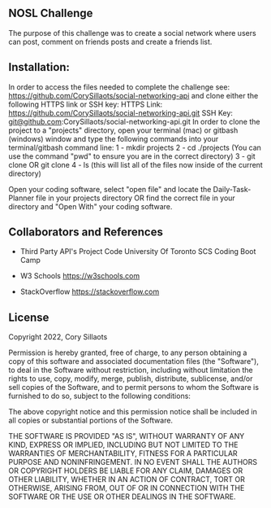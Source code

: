 ## NOSL Challenge
The purpose of this challenge was to create a social network where users can post, comment on friends posts and create a friends list.


## Installation:
In order to access the files needed to complete the challenge see: https://github.com/CorySillaots/social-networking-api and clone either the following HTTPS link or SSH key:
HTTPS Link: https://github.com/CorySillaots/social-networking-api.git
SSH Key: git@github.com:CorySillaots/social-networking-api.git
In order to clone the project to a "projects" directory, open your terminal (mac) or gitbash (windows) window and type the following commands into your terminal/gitbash command line:
1 - mkdir projects
2 - cd ./projects (You can use the command "pwd" to ensure you are in the correct directory)
3 - git clone <HTTPS link> OR git clone <SSH Key>
4 - ls (this will list all of the files now inside of the current directory)

Open your coding software, select "open file" and locate the Daily-Task-Planner file in your projects directory OR find the correct file in your directory and "Open With" your coding software.





## Collaborators and References

- Third Party API's Project Code
    University Of Toronto SCS Coding Boot Camp

- W3 Schools
    https://w3schools.com

- StackOverflow
    https://stackoverflow.com

    
## License
Copyright 2022, Cory Sillaots

Permission is hereby granted, free of charge, to any person obtaining a copy of this software and associated documentation files (the "Software"), to deal in the Software without restriction, including without limitation the rights to use, copy, modify, merge, publish, distribute, sublicense, and/or sell copies of the Software, and to permit persons to whom the Software is furnished to do so, subject to the following conditions:

The above copyright notice and this permission notice shall be included in all copies or substantial portions of the Software.

THE SOFTWARE IS PROVIDED "AS IS", WITHOUT WARRANTY OF ANY KIND, EXPRESS OR IMPLIED, INCLUDING BUT NOT LIMITED TO THE WARRANTIES OF MERCHANTABILITY, FITNESS FOR A PARTICULAR PURPOSE AND NONINFRINGEMENT. IN NO EVENT SHALL THE AUTHORS OR COPYRIGHT HOLDERS BE LIABLE FOR ANY CLAIM, DAMAGES OR OTHER LIABILITY, WHETHER IN AN ACTION OF CONTRACT, TORT OR OTHERWISE, ARISING FROM, OUT OF OR IN CONNECTION WITH THE SOFTWARE OR THE USE OR OTHER DEALINGS IN THE SOFTWARE.

